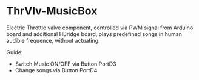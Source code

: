# ThrVlv-MusicBox

Electric Throttle valve component, controlled via PWM signal from Arduino board and additional HBridge board, plays predefined songs in human audible frequence, without actuating.


Guide:
- Switch Music ON/OFF via Button PortD3
- Change songs via Button PortD4
